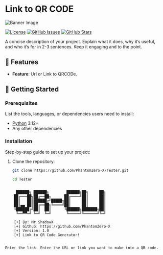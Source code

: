 # Link to QR CODE

![Banner Image]([link-to-your-banner-image.png](qrcode.png)) <!-- Optional: Add a banner image for visual appeal -->

[![License](https://img.shields.io/badge/License-MIT-blue.svg)](https://opensource.org/licenses/MIT)
[![GitHub Issues](https://img.shields.io/github/issues/your-username/your-repo)](https://github.com/your-username/your-repo/issues)
[![GitHub Stars](https://img.shields.io/github/stars/your-username/your-repo)](https://github.com/your-username/your-repo/stargazers)

A concise description of your project. Explain what it does, why it’s useful, and who it’s for in 2-3 sentences. Keep it engaging and to the point.

## 🌟 Features

- **Feature**: Url or Link to QRCODe.

## 🚀 Getting Started

### Prerequisites
List the tools, languages, or dependencies users need to install:
- [Python](https://www.python.org/) 3.12+
- Any other dependencies

### Installation
Step-by-step guide to set up your project:
1. Clone the repository:
   ```bash
   git clone https://github.com/PhantomZero-X/Tester.git

   cd Tester

```

     ██████╗ ██████╗        ██████╗██╗     ██╗
    ██╔═══██╗██╔══██╗      ██╔════╝██║     ██║
    ██║   ██║██████╔╝█████╗██║     ██║     ██║
    ██║▄▄ ██║██╔══██╗╚════╝██║     ██║     ██║
    ╚██████╔╝██║  ██║      ╚██████╗███████╗██║
     ╚══▀▀═╝ ╚═╝  ╚═╝       ╚═════╝╚══════╝╚═╝

    [+] By: Mr.ShadowX
    [+] Github: https://github.com/PhantomZero-X
    [+] Version: 1.0
    [+] Link to QR Code Generator!


Enter the link: Enter the URL or link you want to make into a QR code.
```
